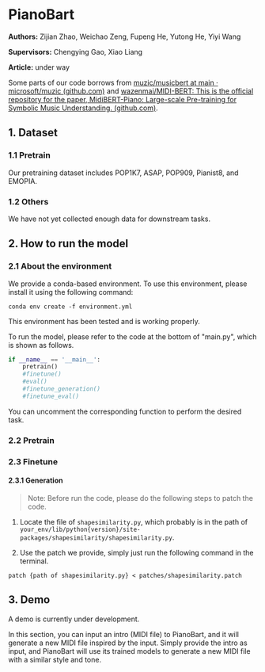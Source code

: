 # PianoBart

**Authors:** Zijian Zhao, Weichao Zeng, Fupeng He, Yutong He, Yiyi Wang

**Supervisors:** Chengying Gao, Xiao Liang

**Article:**  under way

Some parts of our code borrows from [muzic/musicbert at main · microsoft/muzic (github.com)](https://github.com/microsoft/muzic/tree/main/musicbert) and [wazenmai/MIDI-BERT: This is the official repository for the paper, MidiBERT-Piano: Large-scale Pre-training for Symbolic Music Understanding. (github.com)](https://github.com/wazenmai/MIDI-BERT).



## 1. Dataset

### 1.1 Pretrain

Our pretraining dataset includes POP1K7, ASAP, POP909, Pianist8, and EMOPIA.



### 1.2 Others

We have not yet collected enough data for downstream tasks.



## 2. How to run the model

### 2.1 About the environment

We provide a conda-based environment. To use this environment, please install it using the following command:

```shell
conda env create -f environment.yml
```

This environment has been tested and is working properly.

To run the model, please refer to the code at the bottom of "main.py", which is shown as follows.

```python
if __name__ == '__main__':
    pretrain()
    #finetune()
    #eval()
    #finetune_generation()
    #finetune_eval()
```

You can uncomment the corresponding function to perform the desired task.



### 2.2 Pretrain



### 2.3 Finetune


#### 2.3.1 Generation

> Note: Before run the code, please do the following steps to patch the code.

1. Locate the file of `shapesimilarity.py`, which probably is in the path of `your_env/lib/python{version}/site-packages/shapesimilarity/shapesimilarity.py`.

2. Use the patch we provide, simply just run the following command in the terminal.

```shell
patch {path of shapesimilarity.py} < patches/shapesimilarity.patch
```


## 3. Demo

A demo is currently under development.

In this section, you can input an intro (MIDI file) to PianoBart, and it will generate a new MIDI file inspired by the input. Simply provide the intro as input, and PianoBart will use its trained models to generate a new MIDI file with a similar style and tone.

